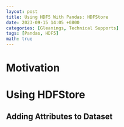 ```yaml
---
layout: post
title: Using HDF5 With Pandas: HDFStore
date: 2023-09-15 14:05 +0800
categories: [Gleanings, Technical Supports] 
tags: [Pandas, HDF5]
math: true
---
```


# Motivation


# Using HDFStore

## Adding Attributes to Dataset